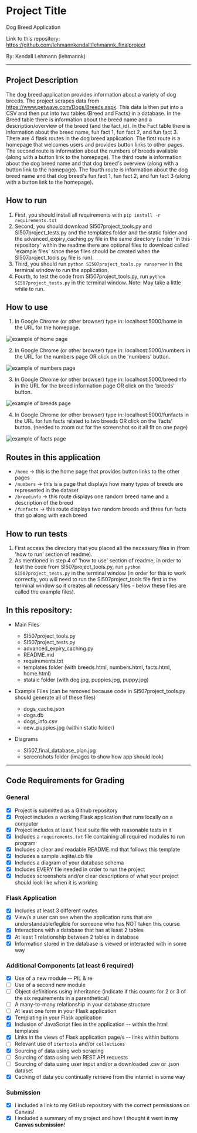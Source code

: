 # Project Title

Dog Breed Application

Link to this repository: https://github.com/lehmannkendall/lehmannk_finalproject

By: Kendall Lehmann (lehmannk)

---

## Project Description

The dog breed application provides information about a variety of dog breeds. The project scrapes data from https://www.petwave.com/Dogs/Breeds.aspx. This data is then put into a CSV and then put into two tables (Breed and Facts) in a database. In the Breed table there is information about the breed name and a description/overview of the breed (and the fact_id). In the Fact table there is information about the breed name, fun fact 1, fun fact 2, and fun fact 3. There are 4 flask routes in the dog breed application. The first route is a homepage that welcomes users and provides button links to other pages. The second route is information about the numbers of breeds available (along with a button link to the homepage). The third route is information about the dog breed name and that dog breed's overview (along with a button link to the homepage). The fourth route is information about the dog breed name and that dog breed's fun fact 1, fun fact 2, and fun fact 3 (along with a button link to the homepage).

## How to run

1. First, you should install all requirements with `pip install -r requirements.txt`
2. Second, you should download SI507project_tools.py and SI507project_tests.py and the templates folder and the static folder and the advanced_expiry_caching.py file in the same directory (under 'in this repository' within the readme there are optional files to download called 'example files' since these files should be created when the SI507project_tools.py file is run).
3. Third, you should run `python SI507project_tools.py runserver` in the terminal window to run the application.
4. Fourth, to test the code from SI507project_tools.py, run `python SI507project_tests.py` in the terminal window.
Note: May take a little while to run.

## How to use

1. In Google Chrome (or other browser) type in: localhost:5000/home in the URL for the homepage.

![example of home page](screenshots/home.png)

2. In Google Chrome (or other browser) type in: localhost:5000/numbers in the URL for the numbers page OR click on the 'numbers' button.

![example of numbers page](screenshots/numbers.png)

3. In Google Chrome (or other browser) type in: localhost:5000/breedinfo in the URL for the breed information page OR click on the 'breeds' button.

![example of breeds page](screenshots/breeds.png)

4. In Google Chrome (or other browser) type in: localhost:5000/funfacts in the URL for fun facts related to two breeds OR click on the 'facts' button. (needed to zoom out for the screenshot so it all fit on one page)

![example of facts page](screenshots/facts.png)

## Routes in this application
- `/home` -> this is the home page that provides button links to the other pages
- `/numbers` -> this is a page that displays how many types of breeds are represented in the dataset
- `/breedinfo` -> this route displays one random breed name and a description of the breed
- `/funfacts` -> this route displays two random breeds and three fun facts that go along with each breed

## How to run tests
1. First access the directory that you placed all the necessary files in (from 'how to run' section of readme).
2. As mentioned in step 4 of 'how to use' section of readme, in order to test the code from SI507project_tools.py, run `python SI507project_tests.py` in the terminal window (in order for this to work correctly, you will need to run the SI507project_tools file first in the terminal window so it creates all necessary files - below these files are called the example files).

## In this repository:
- Main Files
  - SI507project_tools.py
  - SI507project_tests.py
  - advanced_expiry_caching.py
  - README.md
  - requirements.txt
  - templates folder (with breeds.html, numbers.html, facts.html, home.html)
  - stataic folder (with dog.jpg, puppies.jpg, puppy.jpg)

- Example Files (can be removed because code in SI507project_tools.py should generate all of these files)
  - dogs_cache.json
  - dogs.db
  - dogs_info.csv
  - new_puppies.jpg (within static folder)

- Diagrams
  - SI507_final_database_plan.jpg
  - screenshots folder (images to show how app should look)

---
## Code Requirements for Grading

### General
- [x] Project is submitted as a Github repository
- [x] Project includes a working Flask application that runs locally on a computer
- [x] Project includes at least 1 test suite file with reasonable tests in it
- [x] Includes a `requirements.txt` file containing all required modules to run program
- [x] Includes a clear and readable README.md that follows this template
- [x] Includes a sample .sqlite/.db file
- [x] Includes a diagram of your database schema
- [x] Includes EVERY file needed in order to run the project
- [x] Includes screenshots and/or clear descriptions of what your project should look like when it is working

### Flask Application
- [x] Includes at least 3 different routes
- [x] View/s a user can see when the application runs that are understandable/legible for someone who has NOT taken this course
- [x] Interactions with a database that has at least 2 tables
- [x] At least 1 relationship between 2 tables in database
- [x] Information stored in the database is viewed or interacted with in some way

### Additional Components (at least 6 required)
- [x] Use of a new module -- PIL & re
- [ ] Use of a second new module
- [ ] Object definitions using inheritance (indicate if this counts for 2 or 3 of the six requirements in a parenthetical)
- [ ] A many-to-many relationship in your database structure
- [ ] At least one form in your Flask application
- [x] Templating in your Flask application
- [x] Inclusion of JavaScript files in the application -- within the html templates
- [x] Links in the views of Flask application page/s -- links within buttons
- [ ] Relevant use of `itertools` and/or `collections`
- [x] Sourcing of data using web scraping
- [ ] Sourcing of data using web REST API requests
- [ ] Sourcing of data using user input and/or a downloaded .csv or .json dataset
- [x] Caching of data you continually retrieve from the internet in some way

### Submission
- [x] I included a link to my GitHub repository with the correct permissions on Canvas!
- [x] I included a summary of my project and how I thought it went **in my Canvas submission**!
